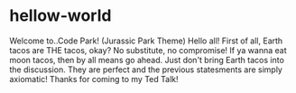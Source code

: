 # hellow-world
Welcome to..Code Park! (Jurassic Park Theme)
Hello all!
  First of all, Earth tacos are THE tacos, okay? No substitute, no compromise! If ya wanna eat moon tacos, then by all means go ahead. Just don't bring Earth tacos into the discussion. They are perfect and the previous statesments are simply axiomatic!
        Thanks for coming to my Ted Talk!
